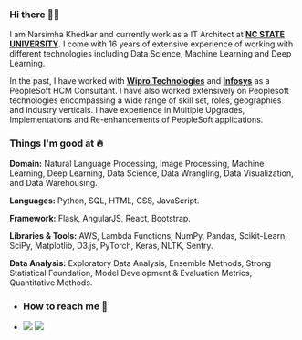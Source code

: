 <!--
### Hi there 👋
-->

<!--
**narsimha-khedkar/narsimha-khedkar** is a ✨ _special_ ✨ repository because its `README.md` (this file) appears on your GitHub profile.

Here are some ideas to get you started:

- 🔭 I’m currently working on ...
- 🌱 I’m currently learning ...
- 👯 I’m looking to collaborate on ...
- 🤔 I’m looking for help with ...
- 💬 Ask me about ...
- 📫 How to reach me: ...
- 😄 Pronouns: ...
- ⚡ Fun fact: ...
-->

### Hi there 👋🏻 
I am Narsimha Khedkar and currently work as a IT Architect at [**NC STATE UNIVERSITY**](https://www.ncsu.edu/). I come with 16 years of extensive experience of working with different technologies including Data Science, Machine Learning and Deep Learning.

In the past, I have worked with [**Wipro Technologies**](https://www.wipro.com/) and [**Infosys**](https://www.infosys.com/) as a PeopleSoft HCM Consultant. I have also worked extensively on Peoplesoft technologies encompassing a wide range of skill set, roles, geographies and industry verticals. I have experience in Multiple Upgrades, Implementations and Re-enhancements of PeopleSoft applications.

### Things I'm good at :fire:

**Domain:** Natural Language Processing, Image Processing, Machine Learning, Deep Learning, Data Science, Data Wrangling, Data Visualization, and Data Warehousing.

**Languages:**  Python, SQL, HTML, CSS, JavaScript.

**Framework:** Flask, AngularJS, React, Bootstrap.

**Libraries & Tools:** AWS, Lambda Functions, NumPy, Pandas, Scikit-Learn, SciPy, Matplotlib, D3.js, PyTorch, Keras, NLTK, Sentry.

**Data Analysis:** Exploratory Data Analysis, Ensemble Methods, Strong Statistical Foundation, Model Development & Evaluation Metrics, Quantitative Methods.


- ### How to reach me 📱

-  [<img target="_blank" src="https://img.icons8.com/doodle/64/000000/linkedin-circled.png"/>](https://www.linkedin.com/in/narsimha-khedkar/) [<img target="_blank" src="https://img.icons8.com/dusk/64/000000/domain.png"/>](https://www.narsimhakhedkar.com/) 

